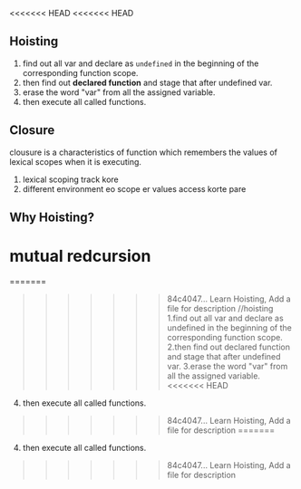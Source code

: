 <<<<<<< HEAD
<<<<<<< HEAD
## Hoisting

1. find out all var and declare as `undefined` in the beginning of the corresponding function scope.
2. then find out **declared function** and stage that after undefined var.
3. erase the word "var" from all the assigned variable.
4. then execute all called functions.


## Closure

clousure is a characteristics of function which remembers the values of lexical scopes when it is executing.
1. lexical scoping track kore
2. different environment eo scope er values access korte pare

## Why Hoisting?

mutual redcursion
=======
=======
>>>>>>> 84c4047... Learn Hoisting, Add a file for description
//hoisting
1.find out all var and declare as undefined in the beginning of the corresponding function scope.
2.then find out declared function and stage that after undefined var.
3.erase the word "var" from all the assigned variable.
<<<<<<< HEAD
4. then execute all called functions.
>>>>>>> 84c4047... Learn Hoisting, Add a file for description
=======
4. then execute all called functions.
>>>>>>> 84c4047... Learn Hoisting, Add a file for description
